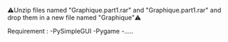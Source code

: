 ⚠️Unzip files named "Graphique.part1.rar" and "Graphique.part1.rar" and drop them in a new file named "Graphique"⚠️


Requirement : 
-PySimpleGUI
-Pygame
-.....
